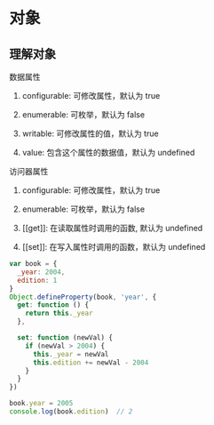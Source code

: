 # 对象

## 理解对象

数据属性

1. configurable: 可修改属性，默认为 true

2. enumerable: 可枚举，默认为 false

3. writable: 可修改属性的值，默认为 true

4. value: 包含这个属性的数据值，默认为 undefined

访问器属性

1. configurable: 可修改属性，默认为 true

2. enumerable: 可枚举，默认为 false

3. [[get]]: 在读取属性时调用的函数, 默认为 undefined

4. [[set]]: 在写入属性时调用的函数，默认为 undefined

```js
var book = {
  _year: 2004,
  edition: 1
}
Object.defineProperty(book, 'year', {
  get: function () {
    return this._year
  },

  set: function (newVal) {
    if (newVal > 2004) {
      this._year = newVal
      this.edition += newVal - 2004
    }
  }
})

book.year = 2005
console.log(book.edition)  // 2
```